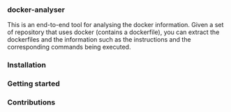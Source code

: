 ### docker-analyser
This is an end-to-end tool for analysing the docker information. Given a set of repository that uses docker (contains a dockerfile), you can extract the dockerfiles and the information such as the instructions and the corresponding commands being executed.

### Installation

### Getting started

### Contributions
